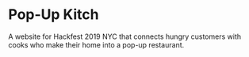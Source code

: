 # Pop-Up Kitch
A website for Hackfest 2019 NYC that connects hungry customers with cooks who make their home into a pop-up restaurant.

